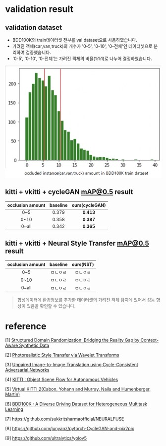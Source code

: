 

# validation result 

## validation dataset
- BDD100K의 train데이터셋 전부를 val dataset으로 사용하였습니다.
- 가려진 객체(car,van,truck)의 개수가 '0-5', '0-10', '0-전체'인 데이터셋으로 분리하여 검증했습니다.
- '0-5', '0-10', '0-전체'는 가려진 객체의 비율(1:1:1)로 나누어 결정하였습니다.

![occluded instance amount in BDD100K train dataset](./imgs/occluded_instance_amount.png)


## kitti + vkitti + cycleGAN mAP@0.5 result
|occlusion amount|baseline|ours(cycleGAN)|
|:--:|:--:|:--:|
|0~5|0.379|**0.413**|
|0~10|0.358|**0.387**|
|0~all|0.342|**0.365**|


## kitti + vkitti + Neural Style Transfer mAP@0.5 result
|occlusion amount|baseline|ours(NST)|
|:--:|:--:|:--:|
|0~5|ㅁㄴㅇㄹ|ㅁㄴㅇㄹ|
|0~10|ㅁㄴㅇㄹ|ㅁㄴㅇㄹ|
|0~all|ㅁㄴㅇㄹ|ㅁㄴㅇㄹ|

> 합성데이터에 환경정보를 추가한 데이터셋의 가려진 객체 탐지에 있어서 성능 향상이 있음을 확인할 수 있습니다.


# reference 

[1] [Structured Domain Randomization: Bridging the Reality Gap by
Context-Aware Synthetic Data](https://arxiv.org/pdf/1810.10093.pdf)

[2] [Photorealistic Style Transfer via Wavelet Transforms](https://openaccess.thecvf.com/content_ICCV_2019/papers/Yoo_Photorealistic_Style_Transfer_via_Wavelet_Transforms_ICCV_2019_paper.pdf) 

[3] [Unpaired Image-to-Image Translation using Cycle-Consistent Adversarial Networks](https://arxiv.org/pdf/1703.10593.pdf)

[4] [KITTI : Object Scene Flow for Autonomous Vehicles](http://www.cvlibs.net/publications/Menze2015CVPR.pdf)

[5] [Virtual KITTI 2(Cabon, Yohann and Murray, Naila and Humenberger, Martin)](https://arxiv.org/pdf/2001.10773v1.pdf)

[6] [BDD100K : A Diverse Driving Dataset for Heterogeneous Multitask Learning](https://arxiv.org/pdf/1805.04687.pdf)


[7] https://github.com/sukkritsharmaofficial/NEURALFUSE

[8] https://github.com/junyanz/pytorch-CycleGAN-and-pix2pix

[9] https://github.com/ultralytics/yolov5